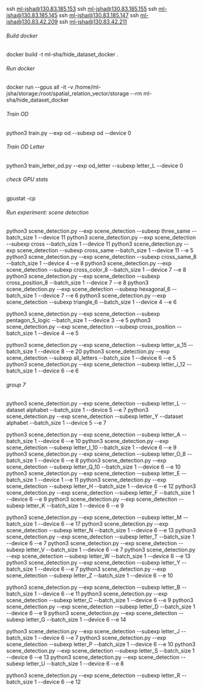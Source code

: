 
ssh ml-jsha@130.83.185.153
ssh ml-jsha@130.83.185.155
ssh ml-jsha@130.83.185.145
ssh ml-jsha@130.83.185.147
ssh ml-jsha@130.83.42.209
ssh ml-jsha@130.83.42.211

###### Build docker

docker build -t ml-sha/hide_dataset_docker .

###### Run docker

docker run --gpus all -it -v /home/ml-jsha/storage:/root/spatial_relation_vector/storage --rm ml-sha/hide_dataset_docker

###### Train OD

python3 train.py --exp od --subexp od --device 0

###### Train OD Letter

python3 train_letter_od.py --exp od_letter --subexp letter_L --device 0

###### check GPU stats
gpustat -cp

###### Run experiment: scene detection

python3 scene_detection.py --exp scene_detection --subexp three_same --batch_size 1 --device 11
python3 scene_detection.py --exp scene_detection --subexp cross --batch_size 1 --device 11
python3 scene_detection.py --exp scene_detection --subexp cross_same --batch_size 1 --device 11 --e 5
python3 scene_detection.py --exp scene_detection --subexp cross_same_8 --batch_size 1 --device 4 --e 8
python3 scene_detection.py --exp scene_detection --subexp cross_color_8 --batch_size 1 --device 7 --e 8
python3 scene_detection.py --exp scene_detection --subexp cross_position_8 --batch_size 1 --device 7 --e 8
python3 scene_detection.py --exp scene_detection --subexp hexagonal_6 --batch_size 1 --device 7 --e 6
python3 scene_detection.py --exp scene_detection --subexp triangle_6 --batch_size 1 --device 4 --e 6

python3 scene_detection.py --exp scene_detection --subexp pentagon_5_logic --batch_size 1 --device 3 --e 5
python3 scene_detection.py --exp scene_detection --subexp cross_position --batch_size 1 --device 4 --e 5

python3 scene_detection.py --exp scene_detection --subexp letter_a_15 --batch_size 1 --device 8 --e 20
python3 scene_detection.py --exp scene_detection --subexp all_letters --batch_size 1 --device 6 --e 5
python3 scene_detection.py --exp scene_detection --subexp letter_i_12 --batch_size 1 --device 6 --e 6


###### group 7
python3 scene_detection.py --exp scene_detection --subexp letter_L --dataset alphabet --batch_size 1 --device 5 --e 7
python3 scene_detection.py --exp scene_detection --subexp letter_Y --dataset alphabet --batch_size 1 --device 5 --e 7


python3 scene_detection.py --exp scene_detection --subexp letter_A --batch_size 1 --device 6 --e 10
python3 scene_detection.py --exp scene_detection --subexp letter_I_10 --batch_size 1 --device 6 --e 9
python3 scene_detection.py --exp scene_detection --subexp letter_O_8 --batch_size 1 --device 6 --e 8
python3 scene_detection.py --exp scene_detection --subexp letter_Q_10 --batch_size 1 --device 6 --e 10
python3 scene_detection.py --exp scene_detection --subexp letter_E --batch_size 1 --device 1 --e 11
python3 scene_detection.py --exp scene_detection --subexp letter_H --batch_size 1 --device 6 --e 12
python3 scene_detection.py --exp scene_detection --subexp letter_F --batch_size 1 --device 6 --e 9
python3 scene_detection.py --exp scene_detection --subexp letter_K --batch_size 1 --device 6 --e 9

python3 scene_detection.py --exp scene_detection --subexp letter_M --batch_size 1 --device 6 --e 17
python3 scene_detection.py --exp scene_detection --subexp letter_N --batch_size 1 --device 6 --e 13
python3 scene_detection.py --exp scene_detection --subexp letter_T --batch_size 1 --device 6 --e 7
python3 scene_detection.py --exp scene_detection --subexp letter_V --batch_size 1 --device 6 --e 7
python3 scene_detection.py --exp scene_detection --subexp letter_W --batch_size 1 --device 6 --e 13
python3 scene_detection.py --exp scene_detection --subexp letter_Y --batch_size 1 --device 6 --e 7
python3 scene_detection.py --exp scene_detection --subexp letter_Z --batch_size 1 --device 6 --e 10

python3 scene_detection.py --exp scene_detection --subexp letter_B --batch_size 1 --device 6 --e 11
python3 scene_detection.py --exp scene_detection --subexp letter_C --batch_size 1 --device 6 --e 9
python3 scene_detection.py --exp scene_detection --subexp letter_D --batch_size 1 --device 6 --e 9
python3 scene_detection.py --exp scene_detection --subexp letter_G --batch_size 1 --device 6 --e 14

python3 scene_detection.py --exp scene_detection --subexp letter_J --batch_size 1 --device 6 --e 7
python3 scene_detection.py --exp scene_detection --subexp letter_P --batch_size 1 --device 6 --e 10
python3 scene_detection.py --exp scene_detection --subexp letter_S --batch_size 1 --device 6 --e 13
python3 scene_detection.py --exp scene_detection --subexp letter_U --batch_size 1 --device 6 --e 8

python3 scene_detection.py --exp scene_detection --subexp letter_R --batch_size 1 --device 6 --e 12







